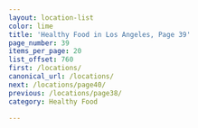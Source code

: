 ```yaml
---
layout: location-list
color: lime
title: 'Healthy Food in Los Angeles, Page 39'
page_number: 39
items_per_page: 20
list_offset: 760
first: /locations/
canonical_url: /locations/
next: /locations/page40/
previous: /locations/page38/
category: Healthy Food

---
```


